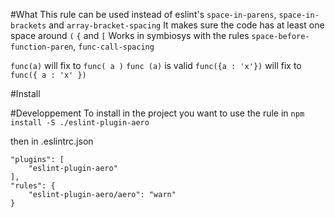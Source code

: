 #What
This rule can be used instead of eslint's `space-in-parens`, `space-in-brackets` and `array-bracket-spacing`
It makes sure the code has at least one space around `(` `{` and `[`
Works in symbiosys with the rules `space-before-function-paren`, `func-call-spacing`

`func(a)` will fix to `func( a )`
`func (a)` is valid
`func({a : 'x'})` will fix to `func({ a : 'x' })`

#Install


#Developpement
To install in the project you want to use the rule in
`npm install -S ./eslint-plugin-aero`

then in .eslintrc.json
```
"plugins": [
    "eslint-plugin-aero"
],
"rules": {
    "eslint-plugin-aero/aero": "warn"
}
```
 